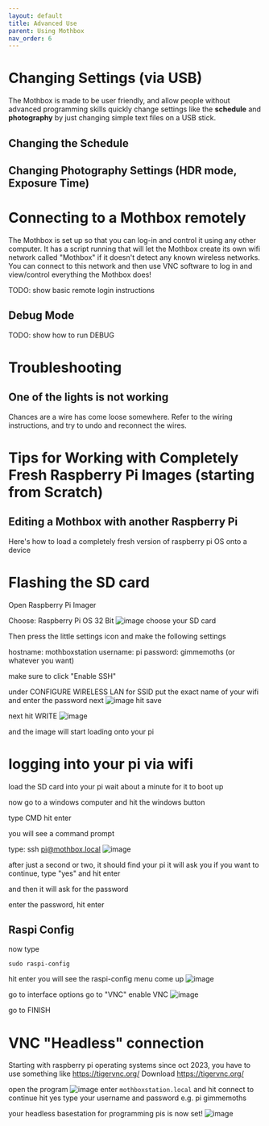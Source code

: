 ```yaml
---
layout: default
title: Advanced Use
parent: Using Mothbox
nav_order: 6
---
```


# Changing Settings (via USB)
The Mothbox is made to be user friendly, and allow people without advanced programming skills quickly change settings like the **schedule** and **photography**  by just changing simple text files on a USB stick.


## Changing the Schedule


## Changing Photography Settings (HDR mode, Exposure Time)




# Connecting to a Mothbox remotely
The Mothbox is set up so that you can log-in and control it using any other computer. It has a script running that will let the Mothbox create its own wifi network called "Mothbox" if it doesn't detect any known wireless networks. You can connect to this network and then use VNC software to log in and view/control everything the Mothbox does!


TODO: show basic remote login instructions

## Debug Mode
TODO: show how to run DEBUG










# Troubleshooting

## One of the lights is not working
Chances are a wire has come loose somewhere. Refer to the wiring instructions, and try to undo and reconnect the wires.











# Tips for Working with Completely Fresh Raspberry Pi Images (starting from Scratch)
## Editing a Mothbox with another Raspberry Pi

Here's how to load a completely fresh version of raspberry pi OS onto a device

# Flashing the SD card
Open Raspberry Pi Imager

Choose: Raspberry Pi OS 32 Bit
![image](https://github.com/Digital-Naturalism-Laboratories/Mothbox/assets/742627/eb05a6c1-2faf-4008-b6b2-fe04a2717f05)
choose your SD card

Then press the little settings icon and make the following settings

hostname: mothboxstation
username: pi
password: gimmemoths  (or whatever you want)

make sure to click "Enable SSH"

under CONFIGURE WIRELESS LAN
for SSID put the exact name of your wifi
and enter the password next
![image](https://github.com/Digital-Naturalism-Laboratories/Mothbox/assets/742627/b10a8494-00ac-4fbd-8812-25cdae26f91f)
hit save

next hit WRITE
![image](https://github.com/Digital-Naturalism-Laboratories/Mothbox/assets/742627/e227e14f-e225-4bd4-aed0-3147c1704aa5)

and the image will start loading onto your pi

# logging into your pi via wifi

load the SD card into your pi
wait about a minute for it to boot up

now go to a windows computer and hit the windows button

type
CMD  hit enter

you will see a command prompt

type:
ssh pi@mothbox.local
![image](https://github.com/Digital-Naturalism-Laboratories/Mothbox/assets/742627/f76bc1c1-d40b-4d85-88bc-366c55c43317)


after just a second or two, it should find your pi
it will ask you if you want to continue, type "yes" and hit enter

and then it will ask for the password

enter the password, hit enter

## Raspi Config
now type

`sudo raspi-config`

hit enter
you will see the raspi-config menu come up
![image](https://github.com/Digital-Naturalism-Laboratories/Mothbox/assets/742627/0631c74b-4142-4672-8e1a-75c05a2dcc09)

go to interface options
go to "VNC"
enable VNC
![image](https://github.com/Digital-Naturalism-Laboratories/Mothbox/assets/742627/33cc41e7-b835-4b82-a38d-a6d8fe7316d2)

go to FINISH

# VNC "Headless" connection

Starting with raspberry pi operating systems since oct 2023, you have to use something like https://tigervnc.org/
Download https://tigervnc.org/

open the program
![image](https://github.com/Digital-Naturalism-Laboratories/Mothbox/assets/742627/dbed67c1-5bbb-4013-a0a9-7a631eab9ff6)
enter 
`mothboxstation.local` and hit connect
to continue hit yes
type your username and password
e.g. pi gimmemoths

your headless basestation for programming pis is now set!
![image](https://github.com/Digital-Naturalism-Laboratories/Mothbox/assets/742627/35e59640-2728-4ecc-9453-204511e6170c)
